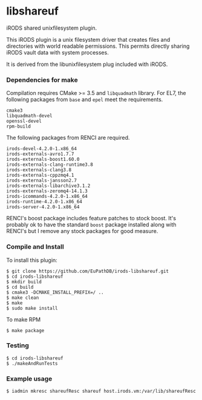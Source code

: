 # libshareuf

iRODS shared unixfilesystem plugin.

This iRODS plugin is a unix filesystem driver that creates files and
directories with world readable permissions. This permits directly
sharing iRODS vault data with system processes.

It is derived from the libunixfilesystem plug included with iRODS.

### Dependencies for make

Compilation requires CMake >= 3.5 and `libquadmath` library. For EL7,
the following packages from `base` and `epel` meet the requirements.

    cmake3
    libquadmath-devel
    openssl-devel
    rpm-build

The following packages from RENCI are required.

    irods-devel-4.2.0-1.x86_64
    irods-externals-avro1.7.7
    irods-externals-boost1.60.0
    irods-externals-clang-runtime3.8
    irods-externals-clang3.8
    irods-externals-cppzmq4.1
    irods-externals-jansson2.7
    irods-externals-libarchive3.1.2
    irods-externals-zeromq4-14.1.3
    irods-icommands-4.2.0-1.x86_64
    irods-runtime-4.2.0-1.x86_64
    irods-server-4.2.0-1.x86_64

RENCI's boost package includes feature patches to stock boost. It's
probably ok to have the standard `boost` package installed along with
RENCI's but I remove any stock packages for good measure.

### Compile and Install

To install this plugin:

    $ git clone https://github.com/EuPathDB/irods-libshareuf.git
    $ cd irods-libshareuf
    $ mkdir build
    $ cd build
    $ cmake3 -DCMAKE_INSTALL_PREFIX=/ ..
    $ make clean
    $ make
    $ sudo make install


To make RPM

    $ make package

### Testing

    $ cd irods-libshareuf
    $ ./makeAndRunTests

### Example usage

    $ iadmin mkresc shareufResc shareuf host.irods.vm:/var/lib/shareufResc


